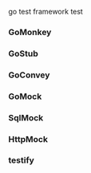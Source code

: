 go test framework test
### GoMonkey
### GoStub
### GoConvey
### GoMock
### SqlMock
### HttpMock
### testify